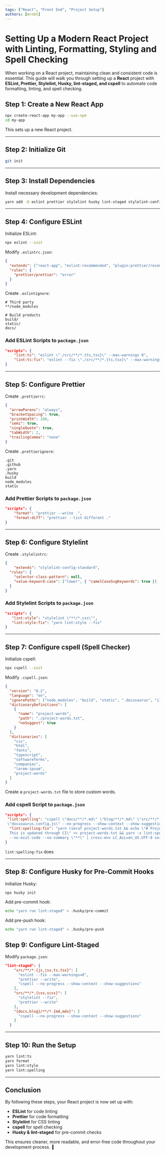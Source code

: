 ```yaml
---
tags: ["React", "Front End", "Project Setup"]
authors: [mrnbt]
---
```


# Setting Up a Modern React Project with Linting, Formatting, Styling and Spell Checking

When working on a React project, maintaining clean and consistent code is essential. This guide will
walk you through setting up a **React** project with **ESLint, Prettier, Stylelint, Husky,
lint-staged, and cspell** to automate code formatting, linting, and spell checking.

<!--truncate-->

## **Step 1: Create a New React App**

```sh
npx create-react-app my-app --use-npm
cd my-app
```

This sets up a new React project.

---

## **Step 2: Initialize Git**

```sh
git init
```

---

## **Step 3: Install Dependencies**

Install necessary development dependencies:

```sh
yarn add -D eslint prettier stylelint husky lint-staged stylelint-config-standard cspell stylelint-config-standard
```

---

## **Step 4: Configure ESLint**

Initialize ESLint:

```sh
npx eslint --init
```

Modify `.eslintrc.json`:

```json
{
  "extends": ["react-app", "eslint:recommended", "plugin:prettier/recommended"],
  "rules": {
    "prettier/prettier": "error"
  }
}
```

Create `.eslintignore`:

```text
# Third party
**/node_modules

# Build products
build/
static/
docs/
```

### **Add ESLint Scripts to `package.json`**

```json
"scripts": {
    "lint:ts": "eslint \"./src/**/*.{ts,tsx}\" --max-warnings 0",
    "lint:ts:fix": "eslint --fix \"./src/**/*.{ts,tsx}\" --max-warnings 0"
}
```

---

## **Step 5: Configure Prettier**

Create `.prettierrc`:

```json
{
  "arrowParens": "always",
  "bracketSpacing": true,
  "printWidth": 100,
  "semi": true,
  "singleQuote": true,
  "tabWidth": 2,
  "trailingComma": "none"
}
```

Create `.prettierignore`:

```text
.git
.github
.yarn
.husky
build
node_modules
static
```

### **Add Prettier Scripts to `package.json`**

```json
"scripts": {
    "format": "prettier --write .",
    "format:diff": "prettier --list-different ."
}
```

---

## **Step 6: Configure Stylelint**

Create `.stylelintrc`:

```json
{
    "extends": "stylelint-config-standard",
  "rules": {
    "selector-class-pattern": null,
    "value-keyword-case": ["lower", { "camelCaseSvgKeywords": true }]
  }
}
```

### **Add Stylelint Scripts to `package.json`**

```json
"scripts": {
   "lint:style": "stylelint \"**/*.css\"",
   "lint:style:fix": "yarn lint:style --fix"
}
```

---

## **Step 7: Configure cspell (Spell Checker)**

Initialize cspell:

```sh
npx cspell --init
```

Modify `.cspell.json`:

```json
{
  "version": "0.2",
  "language": "en",
  "ignorePaths": ["node_modules", "build", "static", ".docusaurus", "i18n"],
  "dictionaryDefinitions": [
    {
      "name": "project-words",
      "path": "./project-words.txt",
      "noSuggest": true
    }
  ],
  "dictionaries": [
    "css",
    "html",
    "fonts",
    "typescript",
    "softwareTerms",
    "companies",
    "lorem-ipsum",
    "project-words"
  ]
}
```

Create a `project-words.txt` file to store custom words.

### **Add cspell Script to `package.json`**

```json
"scripts": {
 "lint:spelling": "cspell \"docs/**/*.md\" \"blog/**/*.md\" \"src/**/*.js\" \"src/**/*.tsx\" 
 \"docusaurus.config.js\" --no-progress --show-context --show-suggestions",
  "lint:spelling:fix": "yarn rimraf project-words.txt && echo \"# Project Words - DO NOT TOUCH - 
  This is updated through CI\" >> project-words.txt && yarn -s lint:spelling --words-only --unique 
  --no-exit-code --no-summary \"**\" | cross-env LC_ALL=en_US.UTF-8 sort --ignore-case >> project-words.txt"
}
```

`lint:spelling:fix` does

---

## **Step 8: Configure Husky for Pre-Commit Hooks**

Initialize Husky:

```sh
npx husky init
```

Add pre-commit hook:

```sh
echo "yarn run lint-staged" > .husky/pre-commit
```

Add pre-push hook:

```sh
echo "yarn run lint-staged" > .husky/pre-push
```

## **Step 9: Configure Lint-Staged**

Modify `package.json`:

```json
"lint-staged": {
    "src/**/*.{js,jsx,ts,tsx}": [
      "eslint --fix --max-warnings=0",
      "prettier --write",
      "cspell --no-progress --show-context --show-suggestions"
    ],
    "src/**/*.{css,scss}": [
      "stylelint --fix",
      "prettier --write"
    ],
    "{docs,blog}/**/*.{md,mdx}": [
      "cspell --no-progress --show-context --show-suggestions"
    ]
  }
```

---

## **Step 10: Run the Setup**

```sh
yarn lint:ts
yarn format
yarn lint:style
yarn lint:spelling
```

---

## **Conclusion**

By following these steps, your React project is now set up with:

- **ESLint** for code linting
- **Prettier** for code formatting
- **Stylelint** for CSS linting
- **cspell** for spell checking
- **Husky & lint-staged** for pre-commit checks

This ensures cleaner, more readable, and error-free code throughout your development process. 🚀
